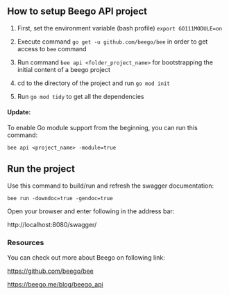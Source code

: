 ## How to setup Beego API project

1. First, set the environment variable (bash profile) `export GO111MODULE=on` 

2. Execute command `go get -u github.com/beego/bee` in order to get access to `bee` command

3. Run command `bee api <folder_project_name>` for bootstrapping the initial content of a beego project

4. cd to the directory of the project and run `go mod init`

5. Run `go mod tidy` to get all the dependencies

#### Update: 
To enable Go module support from the beginning, you can run this command:

`bee api <project_name> -module=true`
 
## Run the project 

Use this command to build/run and refresh the swagger documentation:

`bee run -downdoc=true -gendoc=true`

Open your browser and enter following in the address bar: 

http://localhost:8080/swagger/

### Resources

You can check out more about Beego on following link:

https://github.com/beego/bee

https://beego.me/blog/beego_api
